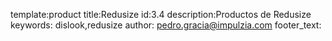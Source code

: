 template:product
title:Redusize
id:3.4
description:Productos de Redusize
keywords: dislook,redusize
author: pedro.gracia@impulzia.com
footer_text: 
